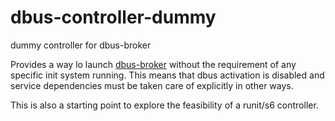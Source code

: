 # dbus-controller-dummy
dummy controller for dbus-broker

Provides a way lo launch [dbus-broker] without the requirement of any specific
init system running. This means that dbus activation is disabled and service
dependencies must be taken care of explicitly in other ways.

This is also a starting point to explore the feasibility of a runit/s6
controller.

[dbus-broker]: https://github.com/bus1/dbus-broker
